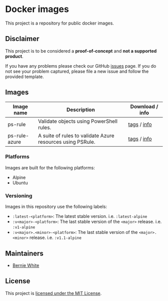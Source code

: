 # Docker images

This project is a repository for public docker images.

## Disclaimer

This project is to be considered a **proof-of-concept** and **not a supported product**.

If you have any problems please check our GitHub [issues](https://github.com/BernieWhite/images/issues) page. If you do not see your problem captured, please file a new issue and follow the provided template.

## Images

Image name | Description | Download / info
---------- | ----------- | ---------------
ps-rule | Validate objects using PowerShell rules. | [tags][ps-rule-tags] / [info][ps-rule-info]
ps-rule-azure | A suite of rules to validate Azure resources using PSRule. | [tags][ps-rule-azure-tags] / [info][ps-rule-azure-info]

### Platforms

Images are built for the following platforms:

- Alpine
- Ubuntu

### Versioning

Images in this repository use the following labels:

- `:latest-<platform>`: The latest stable version. i.e. `:latest-alpine`
- `:v<major>-<platform>`: The last stable version of the `<major>` release. i.e. `:v1-alpine`
- `:v<major>.<minor>-<platform>`: The last stable version of the `<major>.<minor>` release. i.e. `:v1.1-alpine`

## Maintainers

- [Bernie White](https://github.com/BernieWhite)

## License

This project is [licensed under the MIT License](LICENSE).

[ps-rule-info]: docker/ps-rule/README.md
[ps-rule-tags]: https://github.com/BernieWhite/images/packages/35462/versions
[ps-rule-azure-info]: docker/ps-rule-azure/README.md
[ps-rule-azure-tags]: https://github.com/BernieWhite/images/packages/35463/versions
